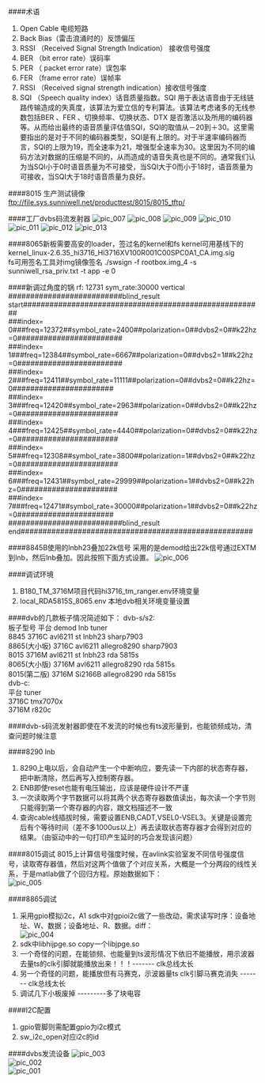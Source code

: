 

####术语
1. Open Cable 电缆短路
2. Back Bias（雷击浪涌时的）反馈偏压
3. RSSI （Received Signal Strength Indication） 接收信号强度
4. BER （bit error rate）误码率
5. PER （ packet error rate）误包率
6. FER （frame error rate）误帧率
7. RSSI （Received signal strength indication）接收信号强度
8. SQI （Speech quality index）话音质量指数。SQI 用于表达语音由于无线链路传输造成的失真度，该算法为爱立信的专利算法。该算法考虑诸多的无线参数包括BER 、FER 、切换频率、切换状态、DTX 是否激活以及所用的编码器等。从而给出最终的语音质量评估值SQI，SQI的取值从－20到＋30。这里需要指出的是对于不同的编码器类型，SQI是有上限的。对于半速率编码器而言，SQI的上限为19，而全速率为21，增强型全速率为30。这里因为不同的编码方法对数据的压缩是不同的，从而造成的语音失真也是不同的。通常我们认为当SQI小于0时语音质量为不可接受，当SQI大于0而小于18时，语音质量为可接收，当SQI大于18时语音质量为良好。

####8015 生产测试镜像
ftp://file.sys.sunniwell.net/producttest/8015/8015_tftp/     

####工厂dvbs码流发射器
![pic_007](res/DVB_相关知识梳理/dvb_007.png)
![pic_008](res/DVB_相关知识梳理/dvb_008.png)
![pic_009](res/DVB_相关知识梳理/dvb_009.png)
![pic_010](res/DVB_相关知识梳理/dvb_010.png)
![pic_011](res/DVB_相关知识梳理/dvb_011.png)
![pic_012](res/DVB_相关知识梳理/dvb_012.png)
![pic_013](res/DVB_相关知识梳理/dvb_013.png)  


####8065新板需要高安的loader，签过名的kernel和fs
kernel可用基线下的 kernel_linux-2.6.35_hi3716_Hi3716XV100R001C00SPC0A1_CA.img.sig  
fs可用签名工具对img镜像签名 ./swsign -f rootbox.img_4 -s sunniwell_rsa_priv.txt -t app -e 0

####新调过角度的锅
     rf: 12731  sym_rate:30000  vertical  
	##########################blind_result start#######################################################  
	###index= 0###freq=12372##symbol_rate=2400##polarization=0##dvbs2=0##k22hz=0########################  
	###index= 1###freq=12384##symbol_rate=6667##polarization=0##dvbs2=1##k22hz=0########################  
	###index= 2###freq=12411##symbol_rate=11111##polarization=0##dvbs2=0##k22hz=0#######################  
	###index= 3###freq=12420##symbol_rate=2963##polarization=0##dvbs2=0##k22hz=0#######################  
	###index= 4###freq=12425##symbol_rate=4440##polarization=0##dvbs2=0##k22hz=0#######################  
	###index= 5###freq=12308##symbol_rate=3800##polarization=1##dvbs2=0##k22hz=0#######################  
	###index= 6###freq=12431##symbol_rate=29999##polarization=1##dvbs2=0##k22hz=0######################  
	###index= 7###freq=12471##symbol_rate=30000##polarization=1##dvbs2=0##k22hz=0######################  
	##########################blind_result end#####################################################

####8845B使用的lnbh23叠加22k信号
采用的是demod给出22k信号通过EXTM到lnb，然后lnb叠加。因此按照下面方式设置。
![pic_006](res/DVB_相关知识梳理/dvb_006.png)  

####调试环境
1. B180_TM_3716M项目代码hi3716_tm_ranger.env环境变量
2. local_RDA5815S_8065.env 本地dvb相关环境变量设置

####dvb的几款板子情况简述如下：
dvb-s/s2:  
板子型号 平台 demod lnb tuner  
8845 3716C avl6211 st lnbh23 sharp7903  
8865(大小坂) 3716C avl6211 allegro8290 sharp7903  
8015 3716M avl6211 st lnbh23 rda 5815s  
8065(大小版) 3716M avl6211 allegro8290 rda 5815s  
8015(第二版) 3716M Si2166B allegro8290 rda 5815s  
dvb-c:  
平台      tuner  
3716C  tmx7070x  
3716M  r820c  

####dvb-s码流发射器即使在不发流的时候也有ts波形量到，也能锁频成功，清查问题时候注意

####8290 lnb
1. 8290上电以后，会自动产生一个中断响应，要先读一下内部的状态寄存器，把中断清除，然后再写入控制寄存器。
2. ENB即使reset也能有电压输出，应该是硬件设计不严谨
3. 一次读取两个字节数据可以将其两个状态寄存器数值读出，每次读一个字节则只能得到第一个寄存器的内容，跟文档描述不一致
4. 查询cable线插拔时候，需要设置ENB,CADT,VSEL0-VSEL3。关键是设置完后有个等待时间（差不多1000us以上）再去读取状态寄存器才会得到对应的结果。（由驱动中的一句打印产生延时的巧合发现该问题）

####8015调试
8015上计算信号强度时候，在avlink实验室发不同信号强度信号，读取寄存器值，然后对这两个值做了个对应关系，大概是一个分两段的线性关系，于是matlab做了个回归方程。原始数据如下：  
![pic_005](res/DVB_相关知识梳理/dvb_005.png)  

####8865调试
1. 采用gpio模拟i2c，A1 sdk中对gpioi2c做了一些改动，需求读写时序：设备地址、W、数据；设备地址、R、数据。diff：  
![pic_004](res/DVB_相关知识梳理/dvb_004.png)  
2. sdk中libhijpge.so copy一个libjpge.so
3. 一个奇怪的问题，在能锁频、也能量到ts波形情况下依旧不能播放，用示波器去量ts的clk引脚就能播放出来！！！------- clk总线太长
4. 另一个奇怪的问题，能播放但有马赛克，示波器量ts clk引脚马赛克消失  ------- clk总线太长
5. 调试几下小板废掉  ---------多了块电容

####I2C配置
1. gpio管脚则需配置gpio为i2c模式  
2. sw_i2c_open对应i2c的id  

####dvbs发流设备
![pic_003](res/DVB_相关知识梳理/dvb_003.png)  
![pic_002](res/DVB_相关知识梳理/dvb_002.png)  
![pic_001](res/DVB_相关知识梳理/dvb_001.png)  
